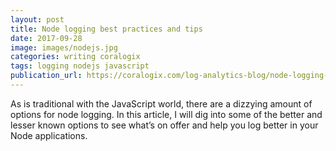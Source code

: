 ```yaml
---
layout: post
title: Node logging best practices and tips
date: 2017-09-28
image: images/nodejs.jpg
categories: writing coralogix
tags: logging nodejs javascript
publication_url: https://coralogix.com/log-analytics-blog/node-logging-best-practices-tips/
---
```


As is traditional with the JavaScript world, there are a dizzying amount of options for node logging. In this article, I will dig into some of the better and lesser known options to see what’s on offer and help you log better in your Node applications.
